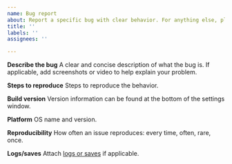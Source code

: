```yaml
---
name: Bug report
about: Report a specific bug with clear behavior. For anything else, please use Discussions.
title: ''
labels: ''
assignees: ''

---
```


**Describe the bug**
A clear and concise description of what the bug is. If applicable, add screenshots or video to help explain your problem.

**Steps to reproduce**
Steps to reproduce the behavior.

**Build version**
Version information can be found at the bottom of the settings window.

**Platform**
OS name and version.

**Reproducibility**
How often an issue reproduces: every time, often, rare, once.

**Logs/saves**
Attach [logs or saves](https://github.com/voxeltycoon/issues/discussions/650) if applicable.
